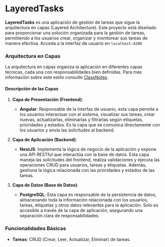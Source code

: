 # LayeredTasks

**LayeredTasks** es una aplicación de gestión de tareas que sigue la arquitectura en capas (Layered Architecture). Este proyecto está diseñado para proporcionar una solución organizada para la gestión de tareas, permitiendo a los usuarios crear, organizar y monitorear sus tareas de manera efectiva. Acceda a la interfaz de usuario en `localhost:4200`

### Arquitectura en Capas

La arquitectura en capas organiza la aplicación en diferentes capas técnicas, cada una con responsabilidades bien definidas. Para más información sobre este estilo consulte [ClassNotes](https://feliperojas2601.github.io/ClassNotesWeb/books/).

#### Descripción de las Capas

1. **Capa de Presentación (Frontend)**:
   - **Angular**: Responsable de la interfaz de usuario, esta capa permite a los usuarios interactuar con el sistema, visualizar sus tareas, crear nuevas, actualizarlas, eliminarlas y filtrarlas según etiquetas, prioridades y estados. Es la capa que se comunica directamente con los usuarios y envía las solicitudes al backend.

2. **Capa de Aplicación (Backend)**:
   - **NestJS**: Implementa la lógica de negocio de la aplicación y expone una API RESTful que interactúa con la base de datos. Esta capa maneja las solicitudes del frontend, realiza validaciones y ejecuta las operaciones CRUD para usuarios, tareas y etiquetas. Además, gestiona la lógica relacionada con las prioridades y estados de las tareas.

3. **Capa de Datos (Base de Datos)**:
   - **PostgreSQL**: Esta capa es responsable de la persistencia de datos, almacenando toda la información relacionada con los usuarios, tareas, etiquetas y otros datos relevantes para la aplicación. Solo es accesible a través de la capa de aplicación, asegurando una separación clara de responsabilidades.

### Funcionalidades Básicas

- **Tareas**: CRUD (Crear, Leer, Actualizar, Eliminar) de tareas.